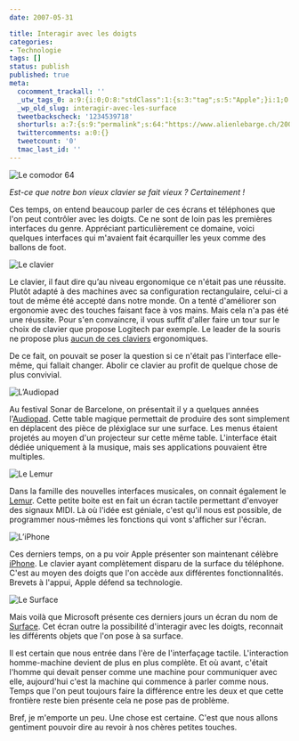 ```yaml
---
date: 2007-05-31

title: Interagir avec les doigts
categories:
- Technologie
tags: []
status: publish
published: true
meta:
  cocomment_trackall: ''
  _utw_tags_0: a:9:{i:0;O:8:"stdClass":1:{s:3:"tag";s:5:"Apple";}i:1;O:8:"stdClass":1:{s:3:"tag";s:6:"Design";}i:2;O:8:"stdClass":1:{s:3:"tag";s:9:"Ergonomie";}i:3;O:8:"stdClass":1:{s:3:"tag";s:12:"Informatique";}i:4;O:8:"stdClass":1:{s:3:"tag";s:9:"Interface";}i:5;O:8:"stdClass":1:{s:3:"tag";s:8:"Logiciel";}i:6;O:8:"stdClass":1:{s:3:"tag";s:3:"Mac";}i:7;O:8:"stdClass":1:{s:3:"tag";s:7:"Musique";}i:8;O:8:"stdClass":1:{s:3:"tag";s:11:"Technologie";}}
  _wp_old_slug: interagir-avec-les-surface
  tweetbackscheck: '1234539718'
  shorturls: a:7:{s:9:"permalink";s:64:"https://www.alienlebarge.ch/2007/05/31/interagir-avec-les-doigts/";s:7:"tinyurl";s:25:"https://tinyurl.com/ah2gwn";s:4:"isgd";s:17:"https://is.gd/irYe";s:5:"bitly";s:18:"https://bit.ly/S2yG";s:5:"snipr";s:22:"https://snipr.com/bc1ew";s:5:"snurl";s:22:"https://snurl.com/bc1ew";s:7:"snipurl";s:24:"https://snipurl.com/bc1ew";}
  twittercomments: a:0:{}
  tweetcount: '0'
  tmac_last_id: ''
---
```

<img src="https://dlgjp9x71cipk.cloudfront.net/2007/05/interface_c64.png" alt="Le comodor 64" />

<em>Est-ce que notre bon vieux clavier se fait vieux ? Certainement !</em>

Ces temps, on entend beaucoup parler de ces écrans et téléphones que l'on peut contrôler avec les doigts. Ce ne sont de loin pas les premières interfaces du genre. Appréciant particulièrement ce domaine, voici quelques interfaces qui m'avaient fait écarquiller les yeux comme des ballons de foot.

<!--more-->

<img src="https://dlgjp9x71cipk.cloudfront.net/2007/05/interface_clavier.png" alt="Le clavier" />

Le clavier, il faut dire qu’au niveau ergonomique ce n'était pas une réussite. Plutôt adapté à des machines avec sa configuration rectangulaire, celui-ci a tout de même été accepté dans notre monde. On a tenté d'améliorer son ergonomie avec des touches faisant face à vos mains. Mais cela n'a pas été une réussite. Pour s'en convaincre, il vous suffit d'aller faire un tour sur le choix de clavier que propose Logitech par exemple. Le leader de la souris ne propose plus <a href="https://www.logitech.com/index.cfm/products/productlist/CH/FR,crid=2157,categoryid=419" title="Les claviers Logitech">aucun de ces claviers</a> ergonomiques.

De ce fait, on pouvait se poser la question si ce n'était pas l'interface elle-même, qui fallait changer.  Abolir ce clavier au profit de quelque chose de plus convivial.

<img src="https://dlgjp9x71cipk.cloudfront.net/2007/05/interface_audiopad1.png" alt="L’Audiopad" />

Au festival Sonar de Barcelone, on présentait il y a quelques années l'<a href="https://www.jamespatten.com/audiopad/index.php" title="Audiopad">Audiopad</a>. Cette table magique permettait de produire des sont simplement en déplacent des pièce de pléxiglace sur une surface. Les menus étaient projetés au moyen d'un projecteur sur cette même table. L'interface était dédiée uniquement à la musique, mais ses applications pouvaient être multiples.

<img src="https://dlgjp9x71cipk.cloudfront.net/2007/05/interface_lemur.png" alt="Le Lemur" />

Dans la famille des nouvelles interfaces musicales, on connait également le <a href="https://www.jazzmutant.com/lemur_overview.php" title="JazzMutant Lemur">Lemur</a>. Cette petite boite est en fait un écran tactile permettant d'envoyer des signaux MIDI. Là où l'idée est géniale, c'est qu'il nous est possible, de programmer nous-mêmes les fonctions qui vont s'afficher sur l'écran.

<img src="https://dlgjp9x71cipk.cloudfront.net/2007/05/interface_iphone.png" alt="L’iPhone" />

Ces derniers temps, on a pu voir Apple présenter son maintenant célèbre <a href="https://www.apple.com/iphone/" title="Apple iPhone">iPhone</a>. Le clavier ayant complètement disparu de la surface du téléphone. C'est au moyen des doigts que l'on accède aux différentes fonctionnalités. Brevets à l'appui, Apple défend sa technologie.

<img src="https://dlgjp9x71cipk.cloudfront.net/2007/05/interface_surface2.png" alt="Le Surface" />

Mais voilà que Microsoft présente ces derniers jours un écran du nom de <a href="https://www.microsoft.com/surface/" title="Microsoft Surface">Surface</a>. Cet écran outre la possibilité d'interagir avec les doigts, reconnait les différents objets que l'on pose à sa surface.

Il est certain que nous entrée dans l'ère de l'interfaçage tactile. L'interaction homme-machine devient de plus en plus complète. Et où avant, c'était l'homme qui devait penser comme une machine pour communiquer avec elle, aujourd'hui c'est la machine qui commence à parler comme nous. Temps que l'on peut toujours faire la différence entre les deux et que cette frontière reste bien présente cela ne pose pas de problème.

Bref, je m'emporte un peu. Une chose est certaine. C'est que nous allons gentiment pouvoir dire au revoir à nos chères petites touches.
